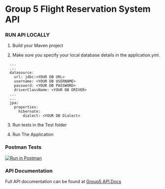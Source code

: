 # Group 5 Flight Reservation System API

### RUN API LOCALLY

1. Build your Maven project

2. Make sure you specify your local database details in the application.yml.

```
  ...
  ...
  datasource:
    url: jdbc:<YOUR DB URL>
    username: <YOUR DB USERNAME>
    password: <YOUR DB PASSWORD>
    driverClassName: <YOUR DB DRIVER>
  ...
  ...
  jpa:
    properties:
      hibernate:
        dialect: <YOUR DB Dialect>
```

3. Run tests in the Test folder

4. Run The Application

### Postman Tests

[![Run in Postman](https://run.pstmn.io/button.svg)](https://www.getpostman.com/collections/4500b7865bd6ada668c4)

### API Documentation

Full API documentation can be found at [Group5 API Docs](https://documenter.getpostman.com/view/13138788/Tzz5udyv)